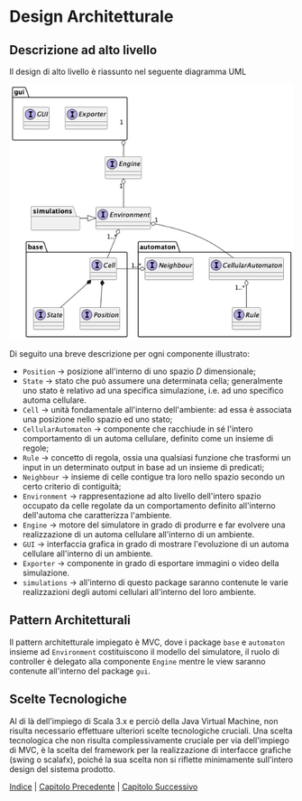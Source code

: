 # Design Architetturale

## Descrizione ad alto livello

Il design di alto livello è riassunto nel seguente diagramma UML

![Diagramma UML del design dell'applicativo ad alto livello.](./img/highleveldesign.png)

Di seguito una breve descrizione per ogni componente illustrato:

- `Position` &rarr; posizione all'interno di uno spazio *D* dimensionale;
- `State` &rarr; stato che può assumere una determinata cella; generalmente uno
  stato è relativo ad una specifica simulazione, i.e. ad uno specifico automa
  cellulare.
- `Cell` &rarr; unità fondamentale all'interno dell'ambiente: ad essa è
  associata una posizione nello spazio ed uno stato;
- `CellularAutomaton` &rarr; componente che racchiude in sé l'intero
  comportamento di un automa cellulare, definito come un insieme di regole;
- `Rule` &rarr; concetto di regola, ossia una qualsiasi funzione che trasformi
  un input in un determinato output in base ad un insieme di predicati;
- `Neighbour` &rarr; insieme di celle contigue tra loro nello spazio secondo un
  certo criterio di contiguità;
- `Environment` &rarr; rappresentazione ad alto livello dell'intero spazio
  occupato da celle regolate da un comportamento definito all'interno
  dell'automa che caratterizza l'ambiente.
- `Engine` &rarr; motore del simulatore in grado di produrre e far evolvere una
  realizzazione di un automa cellulare all'interno di un ambiente.
- `GUI` &rarr; interfaccia grafica in grado di mostrare l'evoluzione di un
  automa cellulare all'interno di un ambiente.
- `Exporter` &rarr; componente in grado di esportare immagini o video della
  simulazione.
- `simulations` &rarr; all'interno di questo package saranno contenute le varie
  realizzazioni degli automi cellulari all'interno del loro ambiente.

## Pattern Architetturali

Il pattern architetturale impiegato è MVC, dove i package `base` e `automaton` insieme
ad `Environment` costituiscono il modello del simulatore, il ruolo di controller
è delegato alla componente `Engine` mentre le view saranno contenute all'interno
del package `gui`.

## Scelte Tecnologiche

Al di là dell'impiego di Scala 3.x e perciò della Java Virtual Machine, non
risulta necessario effettuare ulteriori scelte tecnologiche cruciali. Una
scelta tecnologica che non risulta complessivamente cruciale per via
dell'impiego di MVC, è la scelta del framework per la realizzazione di
interfacce grafiche (swing o scalafx), poiché la sua scelta non si riflette
minimamente sull'intero design del sistema prodotto.

[Indice](./index.md) | [Capitolo Precedente](./3-analysis.md) | [Capitolo Successivo](./5-design.md)
